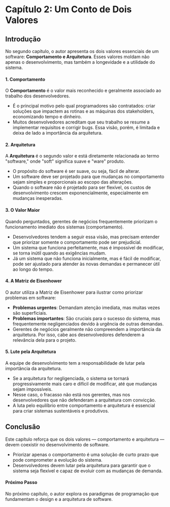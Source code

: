 # Capítulo 2:  Um Conto de Dois Valores

## Introdução
No segundo capítulo, o autor apresenta os dois valores essenciais de um software: **Comportamento e Arquitetura**. Esses valores moldam não apenas o desenvolvimento, mas também a longevidade e a utilidade do sistema.

#### 1. Comportamento
O **Comportamento** é o valor mais reconhecido e geralmente associado ao trabalho dos desenvolvedores.
- É o principal motivo pelo qual programadores são contratados: criar soluções que impactem as rotinas e as máquinas dos stakeholders, economizando tempo e dinheiro.
- Muitos desenvolvedores acreditam que seu trabalho se resume a implementar requisitos e corrigir bugs. Essa visão, porém, é limitada e deixa de lado a importância da arquitetura.

#### 2. Arquitetura
A **Arquitetura** é o segundo valor e está diretamente relacionada ao termo "software," onde "soft" significa suave e "ware" produto.
- O propósito do software é ser suave, ou seja, fácil de alterar.
- Um software deve ser projetado para que mudanças no comportamento sejam simples e proporcionais ao escopo das alterações.
- Quando o software não é projetado para ser flexível, os custos de desenvolvimento crescem exponencialmente, especialmente em mudanças inesperadas.

#### 3. O Valor Maior
Quando perguntados, gerentes de negócios frequentemente priorizam o funcionamento imediato dos sistemas (comportamento).
- Desenvolvedores tendem a seguir essa visão, mas precisam entender que priorizar somente o comportamento pode ser prejudicial.
- Um sistema que funciona perfeitamente, mas é impossível de modificar, se torna inútil quando as exigências mudam.
- Já um sistema que não funciona inicialmente, mas é fácil de modificar, pode ser ajustado para atender às novas demandas e permanecer útil ao longo do tempo.

#### 4. A Matriz de Eisenhower
O autor utiliza a Matriz de Eisenhower para ilustrar como priorizar problemas em software:
- **Problemas urgentes**: Demandam atenção imediata, mas muitas vezes são superficiais.
- **Problemas importantes**: São cruciais para o sucesso do sistema, mas frequentemente negligenciados devido à urgência de outras demandas.
- Gerentes de negócios geralmente não compreendem a importância da arquitetura. Por isso, cabe aos desenvolvedores defenderem a relevância dela para o projeto.

#### 5. Lute pela Arquitetura
A equipe de desenvolvimento tem a responsabilidade de lutar pela importância da arquitetura.
- Se a arquitetura for negligenciada, o sistema se tornará progressivamente mais caro e difícil de modificar, até que mudanças sejam impossíveis.
- Nesse caso, o fracasso não está nos gerentes, mas nos desenvolvedores que não defenderam a arquitetura com convicção.
- A luta pelo equilíbrio entre comportamento e arquitetura é essencial para criar sistemas sustentáveis e produtivos.

## Conclusão
Este capítulo reforça que os dois valores — comportamento e arquitetura — devem coexistir no desenvolvimento de software.
- Priorizar apenas o comportamento é uma solução de curto prazo que pode comprometer a evolução do sistema.
- Desenvolvedores devem lutar pela arquitetura para garantir que o sistema seja flexível e capaz de evoluir com as mudanças de demanda.

#### Próximo Passo
No próximo capítulo, o autor explora os paradigmas de programação que fundamentam o design e a arquitetura de software.
